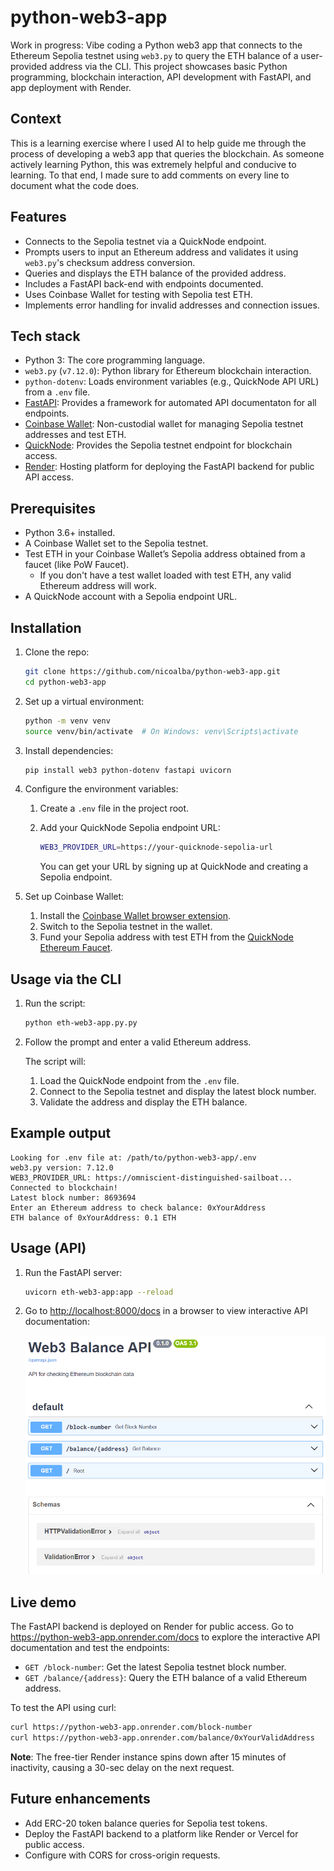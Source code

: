 # python-web3-app

Work in progress: Vibe coding a Python web3 app that connects to the Ethereum Sepolia testnet using `web3.py` to query the ETH balance of a user-provided address via the CLI. This project showcases basic Python programming, blockchain interaction, API development with FastAPI, and app deployment with Render. 

## Context

This is a learning exercise where I used AI to help guide me through the process of developing a web3 app that queries the blockchain. As someone actively learning Python, this was extremely helpful and conducive to learning. To that end, I made sure to add comments on every line to document what the code does.

## Features

- Connects to the Sepolia testnet via a QuickNode endpoint.
- Prompts users to input an Ethereum address and validates it using `web3.py`'s checksum address conversion.
- Queries and displays the ETH balance of the provided address.
- Includes a FastAPI back-end with endpoints documented.
- Uses Coinbase Wallet for testing with Sepolia test ETH.
- Implements error handling for invalid addresses and connection issues.

## Tech stack

- Python 3: The core programming language.
- `web3.py` (`v7.12.0`): Python library for Ethereum blockchain interaction.
- `python-dotenv`: Loads environment variables (e.g., QuickNode API URL) from a `.env` file.
- [FastAPI](https://fastapi.tiangolo.com/): Provides a framework for automated API documentaton for all endpoints.
- [Coinbase Wallet](https://www.coinbase.com/wallet): Non-custodial wallet for managing Sepolia testnet addresses and test ETH.
- [QuickNode](https://www.quicknode.com/): Provides the Sepolia testnet endpoint for blockchain access.
- [Render](https://render.com/): Hosting platform for deploying the FastAPI backend for public API access.

## Prerequisites

- Python 3.6+ installed.
- A Coinbase Wallet set to the Sepolia testnet.
- Test ETH in your Coinbase Wallet’s Sepolia address obtained from a faucet (like PoW Faucet).
  - If you don't have a test wallet loaded with test ETH, any valid Ethereum address will work.
- A QuickNode account with a Sepolia endpoint URL.

## Installation

1. Clone the repo:

    ```bash
    git clone https://github.com/nicoalba/python-web3-app.git
    cd python-web3-app
    ```

2. Set up a virtual environment:

    ```bash
    python -m venv venv
    source venv/bin/activate  # On Windows: venv\Scripts\activate
    ```

3. Install dependencies:

    ```bash
    pip install web3 python-dotenv fastapi uvicorn
    ```

4. Configure the environment variables:

    1. Create a `.env` file in the project root.
    2. Add your QuickNode Sepolia endpoint URL:

        ```bash
        WEB3_PROVIDER_URL=https://your-quicknode-sepolia-url
        ```
    
       You can get your URL by signing up at QuickNode and creating a Sepolia endpoint.

5. Set up Coinbase Wallet:

    1. Install the [Coinbase Wallet browser extension](coinbase.com/wallet).
    2. Switch to the Sepolia testnet in the wallet.
    3. Fund your Sepolia address with test ETH from the [QuickNode Ethereum Faucet](https://faucet.quicknode.com/ethereum).

## Usage via the CLI

1. Run the script:

    ```bash
    python eth-web3-app.py.py
    ```

2. Follow the prompt and enter a valid Ethereum address.

    The script will:

    1. Load the QuickNode endpoint from the `.env` file.
    2. Connect to the Sepolia testnet and display the latest block number.
    4. Validate the address and display the ETH balance.

## Example output

```plain
Looking for .env file at: /path/to/python-web3-app/.env
web3.py version: 7.12.0
WEB3_PROVIDER_URL: https://omniscient-distinguished-sailboat...
Connected to blockchain!
Latest block number: 8693694
Enter an Ethereum address to check balance: 0xYourAddress
ETH balance of 0xYourAddress: 0.1 ETH
```

## Usage (API)

1. Run the FastAPI server:

    ```bash
    uvicorn eth-web3-app:app --reload
    ```

2. Go to <http://localhost:8000/docs> in a browser to view interactive API documentation:

   ![API docs screenshot](images/api-screen.png)

## Live demo

The FastAPI backend is deployed on Render for public access. Go to <https://python-web3-app.onrender.com/docs> to explore the interactive API documentation and test the endpoints:

- `GET /block-number`: Get the latest Sepolia testnet block number.
- `GET /balance/{address}`: Query the ETH balance of a valid Ethereum address.

To test the API using curl:

```bash
curl https://python-web3-app.onrender.com/block-number
curl https://python-web3-app.onrender.com/balance/0xYourValidAddress
```

**Note**: The free-tier Render instance spins down after 15 minutes of inactivity, causing a 30-sec delay on the next request.

## Future enhancements

- Add ERC-20 token balance queries for Sepolia test tokens.
- Deploy the FastAPI backend to a platform like Render or Vercel for public access.
- Configure with CORS for cross-origin requests.
